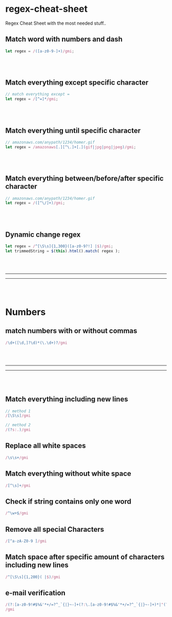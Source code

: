 # regex-cheat-sheet
Regex Cheat Sheet with the most needed stuff..





## Match word with numbers and dash
```javascript
let regex = /([a-z0-9-]+)/gmi;
```

<br><br>

## Match everything except specific character
```javascript
// match everything except =
let regex = /[^=]*/gmi;
```

<br><br>

## Match everything until specific character
```javascript
// amazonaws.com/anypath/1234/homer.gif
let regex = /amazonaws[.][^\.]+[.](gif|jpg|png|jpeg)/gmi;
```


<br><br>

## Match everything between/before/after specific character
```javascript
// amazonaws.com/anypath/1234/homer.gif
let regex = /([^\/]+)/gmi;
```




<br><br>

## Dynamic change regex
```javascript
let regex = /^[\S\s]{1,300}([a-z0-9?!] |$)/gmi;
let trimmedString = $(this).html().match( regex );
```



<br><br>


 _____________________________________________________
 _____________________________________________________


<br />
<br />

# Numbers

## match numbers with or without commas
```javascript
/\d+([\d,]?\d)*(\.\d+)?/gmi
```


<br />
<br />


 _____________________________________________________
 _____________________________________________________


<br />
<br />


## Match everything including new lines
```javascript
// method 1
/[\S\s]/gmi

// method 2
/(?s:.)/gmi
```

## Replace all white spaces
```javascript
/\s\s+/gmi
```  

## Match everything without white space
```javascript
/[^\s]+/gmi
```  

## Check if string contains only one word
```javascript
/^\w+$/gmi
```  





## Remove all special Characters
```javascript
/[^a-zA-Z0-9 ]/gmi
```  



## Match space after specific amount of characters including new lines
```javascript
/^[\S\s]{1,200}( |$)/gmi
```  



## e-mail verification
```javascript
/(?:[a-z0-9!#$%&'*+/=?^_`{|}~-]+(?:\.[a-z0-9!#$%&'*+/=?^_`{|}~-]+)*|"(?:[\x01-\x08\x0b\x0c\x0e-\x1f\x21\x23-\x5b\x5d-\x7f]|\\[\x01-\x09\x0b\x0c\x0e-\x7f])*")@(?:(?:[a-z0-9](?:[a-z0-9-]*[a-z0-9])?\.)+[a-z0-9](?:[a-z0-9-]*[a-z0-9])?|\[(?:(?:(2(5[0-5]|[0-4][0-9])|1[0-9][0-9]|[1-9]?[0-9]))\.){3}(?:(2(5[0-5]|[0-4][0-9])|1[0-9][0-9]|[1-9]?[0-9])|[a-z0-9-]*[a-z0-9]:(?:[\x01-\x08\x0b\x0c\x0e-\x1f\x21-\x5a\x53-\x7f]|\\[\x01-\x09\x0b\x0c\x0e-\x7f])+)\])
/gmi
```  
